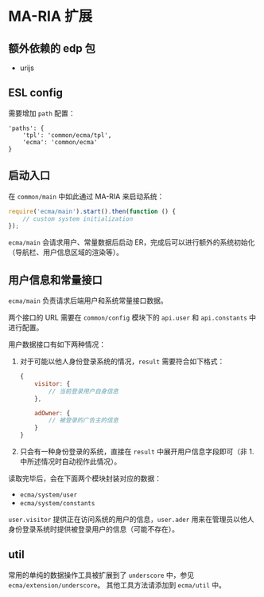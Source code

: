 # MA-RIA 扩展

## 额外依赖的 edp 包

* urijs

## ESL config

需要增加 `path` 配置：

```
'paths': {
    'tpl': 'common/ecma/tpl',
    'ecma': 'common/ecma'
}
```

## 启动入口

在 `common/main` 中如此通过 MA-RIA 来启动系统：
```javascript
require('ecma/main').start().then(function () {
    // custom system initialization
});
```
`ecma/main` 会请求用户、常量数据后启动 ER，完成后可以进行额外的系统初始化（导航栏、用户信息区域的渲染等）。

## 用户信息和常量接口

`ecma/main` 负责请求后端用户和系统常量接口数据。

两个接口的 URL 需要在 `common/config` 模块下的 `api.user` 和 `api.constants` 中进行配置。

用户数据接口有如下两种情况：

1. 对于可能以他人身份登录系统的情况，`result` 需要符合如下格式：

    ```javascript
    {
        visitor: {
            // 当前登录用户自身信息
        },

        adOwner: {
            // 被登录的广告主的信息
        }
    }

2. 只会有一种身份登录的系统，直接在 `result` 中展开用户信息字段即可（非 1. 中所述情况时自动视作此情况）。

读取完毕后，会在下面两个模块封装对应的数据：

* `ecma/system/user`
* `ecma/system/constants`

`user.visitor` 提供正在访问系统的用户的信息，`user.ader` 用来在管理员以他人身份登录系统时提供被登录用户的信息（可能不存在）。


## util

常用的单纯的数据操作工具被扩展到了 `underscore` 中，参见 `ecma/extension/underscore`。
其他工具方法请添加到 `ecma/util` 中。